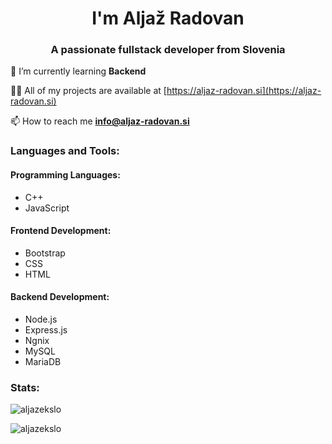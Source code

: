 <h1 align="center">I'm Aljaž Radovan</h1>
<h3 style:"font-size:15px" align="center">A passionate fullstack developer from Slovenia</h3>

🌱 I’m currently learning **Backend**

👨‍💻 All of my projects are available at [https://aljaz-radovan.si](https://aljaz-radovan.si)

📫 How to reach me **info@aljaz-radovan.si**

<h3 align="left">Languages and Tools:</h3>
<h4 align="left">Programming Languages:</h4>
<ul>
    <li>C++</li>
    <li>JavaScript</li>
</ul>
<h4 align="left">Frontend Development:</h4>
<ul>
    <li>Bootstrap</li>
    <li>CSS</li>
    <li>HTML</li>
</ul>
<h4 align="left">Backend Development:</h4>
<ul>
    <li>Node.js</li>
    <li>Express.js</li>
    <li>Ngnix</li>
    <li>MySQL</li>
    <li>MariaDB</li>
</ul>
<h3 align="left">Stats:</h4>
<p><img align="center" src="https://github-readme-stats.vercel.app/api?username=aljazekslo&show_icons=true&theme=radical&locale=en" alt="aljazekslo" /></p>

<p><img align="left" src="https://github-readme-stats.vercel.app/api/top-langs?username=aljazekslo&show_icons=true&theme=radical&locale=en&layout=compact" alt="aljazekslo" /></p>


